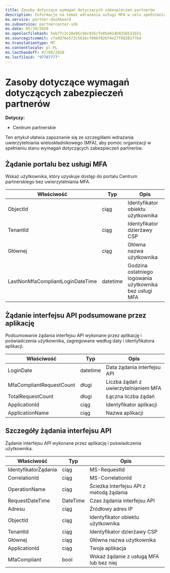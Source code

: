 ```yaml
---
title: Zasoby dotyczące wymagań dotyczących zabezpieczeń partnerów
description: Informacje na temat wdrażania usługi MFA w celu spełnienia wymagań dotyczących zabezpieczeń partnerów.
ms.service: partner-dashboard
ms.subservice: partnercenter-sdk
ms.date: 05/29/2020
ms.openlocfilehash: 5eb77c3c10e95c9dc835cfe05e014b9256531b51
ms.sourcegitcommit: cfedd76e573c5616cf006f826f4e27f08281f7b4
ms.translationtype: MT
ms.contentlocale: pl-PL
ms.lasthandoff: 07/08/2020
ms.locfileid: "97767777"
---
```

# <a name="partner-security-requirements-resources"></a>Zasoby dotyczące wymagań dotyczących zabezpieczeń partnerów

**Dotyczy:**

- Centrum partnerskie

Ten artykuł ułatwia zapoznanie się ze szczegółami wdrażania uwierzytelniania wieloskładnikowego (MFA), aby pomóc organizacji w spełnieniu stanu wymagań dotyczących zabezpieczeń partnerów. 

## <a name="portal-request-without-mfa"></a>Żądanie portalu bez usługi MFA

Wskaż użytkownika, który uzyskuje dostęp do portalu Centrum partnerskiego bez uwierzytelniania MFA.

| Właściwość                            | Typ            | Opis                           |
|-------------------------------------|-----------------|---------------------------------------|
| ObjectId                            | ciąg          | Identyfikator obiektu użytkownika                        |
| TenantId                            | ciąg          | Identyfikator dzierżawy CSP                         |
| Głównej                                 | ciąg          | Główna nazwa użytkownika                   |
| LastNonMfaCompliantLoginDateTime    | datetime        | Godzina ostatniego logowania użytkownika bez usługi MFA |


## <a name="api-request-summarized-by-application"></a>Żądanie interfejsu API podsumowane przez aplikację

Podsumowanie żądania interfejsu API wykonane przez aplikację i poświadczenia użytkownika, zagregowane według daty i identyfikatora aplikacji.

| Właściwość                            | Typ            | Opis               |
|-------------------------------------|-----------------|---------------------------|
| LoginDate                           | datetime        | Data żądania interfejsu API          |
| MfaCompliantRequestCount            | długi            | Liczba żądań z uwierzytelnianiem MFA    |
| TotalRequestCount                   | długi            | Łączna liczba żądań       |
| ApplicationId                       | ciąg          | Identyfikator aplikacji        |
| ApplicationName                     | ciąg          | Nazwa aplikacji      |


## <a name="api-request-details"></a>Szczegóły żądania interfejsu API

Żądanie interfejsu API wykonane przez aplikację i poświadczenia użytkownika. 

| Właściwość                            | Typ            | Opis                              |
|-------------------------------------|-----------------|------------------------------------------|
| IdentyfikatorŻądania                           | ciąg          | MS-RequestId                             |
| CorrelationId                       | ciąg          | MS-CorrelationId                         |
| OperationName                       | ciąg          | Ścieżka interfejsu API z metodą żądania         |
| RequestDateTime                     | DateTime        | Czas żądania interfejsu API                     |
| Adresu                           | ciąg          | Źródłowy adres IP                        |
| ObjectId                            | ciąg          | Identyfikator obiektu użytkownika                           |
| TenantId                            | ciąg          | Identyfikator dzierżawy CSP                            |
| Głównej                                 | ciąg          | Główna nazwa użytkownika                      |
| ApplicationId                       | ciąg          | Twoja aplikacja                         |
| MfaCompliant                        | bool            | Wskaż żądanie z usługą MFA lub bez niej |
